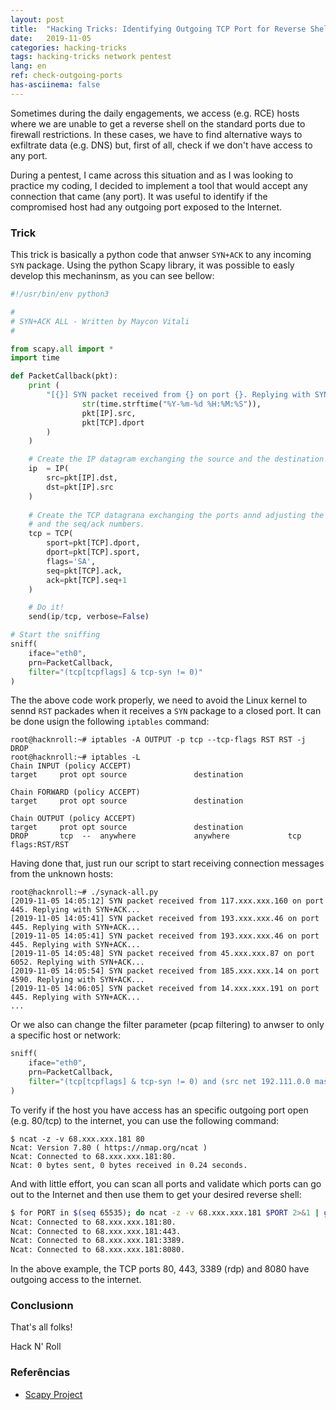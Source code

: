 ```yaml
---
layout: post
title:  "Hacking Tricks: Identifying Outgoing TCP Port for Reverse Shell"
date:   2019-11-05
categories: hacking-tricks
tags: hacking-tricks network pentest
lang: en
ref: check-outgoing-ports
has-asciinema: false
---
```


Sometimes during the daily engagements, we access (e.g. RCE) hosts where we are unable to get a reverse shell on the standard ports due to firewall restrictions. In these cases, we have to find alternative ways to exfiltrate data (e.g. DNS) but, first of all, check if we don't have access to any port.

During a pentest, I came across this situation and as I was looking to practice my coding, I decided to implement a tool that would accept any connection that came (any port). It was useful to identify if the compromised host had any outgoing port exposed to the Internet.


### Trick


This trick is basically a python code that anwser `SYN+ACK` to any incoming `SYN` package. Using the python Scapy library, it was possible to easly develop this mechaninsm, as you can see bellow:

``` python
#!/usr/bin/env python3

#
# SYN+ACK ALL - Written by Maycon Vitali
#

from scapy.all import *
import time

def PacketCallback(pkt):
    print (
        "[{}] SYN packet received from {} on port {}. Replying with SYN+ACK...".format(
                str(time.strftime("%Y-%m-%d %H:%M:%S")),
                pkt[IP].src,
                pkt[TCP].dport
        )
    )

    # Create the IP datagram exchanging the source and the destination
    ip  = IP(
        src=pkt[IP].dst,
        dst=pkt[IP].src
    )
    
    # Create the TCP datagrana exchanging the ports annd adjusting the flags
    # and the seq/ack numbers.
    tcp = TCP(
        sport=pkt[TCP].dport,
        dport=pkt[TCP].sport,
        flags='SA',
        seq=pkt[TCP].ack,
        ack=pkt[TCP].seq+1
    )

    # Do it!
    send(ip/tcp, verbose=False)

# Start the sniffing
sniff(
    iface="eth0",
    prn=PacketCallback,
    filter="(tcp[tcpflags] & tcp-syn != 0)"
)
```

The the above code work properly, we need to avoid the Linux kernel to sennd `RST` packades when it receives a `SYN` package to a closed port. It can be done usign the following `iptables` command:

```
root@hacknroll:~# iptables -A OUTPUT -p tcp --tcp-flags RST RST -j DROP
root@hacknroll:~# iptables -L
Chain INPUT (policy ACCEPT)
target     prot opt source               destination

Chain FORWARD (policy ACCEPT)
target     prot opt source               destination

Chain OUTPUT (policy ACCEPT)
target     prot opt source               destination
DROP       tcp  --  anywhere             anywhere             tcp flags:RST/RST
```

Having done that, just run our script to start receiving connection messages from the unknown hosts:

```
root@hacknroll:~# ./synack-all.py
[2019-11-05 14:05:12] SYN packet received from 117.xxx.xxx.160 on port 445. Replying with SYN+ACK...
[2019-11-05 14:05:41] SYN packet received from 193.xxx.xxx.46 on port 445. Replying with SYN+ACK...
[2019-11-05 14:05:41] SYN packet received from 193.xxx.xxx.46 on port 445. Replying with SYN+ACK...
[2019-11-05 14:05:48] SYN packet received from 45.xxx.xxx.87 on port 6052. Replying with SYN+ACK...
[2019-11-05 14:05:54] SYN packet received from 185.xxx.xxx.14 on port 4590. Replying with SYN+ACK...
[2019-11-05 14:06:05] SYN packet received from 14.xxx.xxx.191 on port 445. Replying with SYN+ACK...
...
```


Or we also can change the filter parameter (pcap filtering) to anwser to only a specific host or network:

``` python
sniff(
    iface="eth0",
    prn=PacketCallback,
    filter="(tcp[tcpflags] & tcp-syn != 0) and (src net 192.111.0.0 mask 255.255.0.0)"
)
```


To verify if the host you have access has an specific outgoing port open (e.g. 80/tcp) to the internet, you can use the following command:

```
$ ncat -z -v 68.xxx.xxx.181 80
Ncat: Version 7.80 ( https://nmap.org/ncat )
Ncat: Connected to 68.xxx.xxx.181:80.
Ncat: 0 bytes sent, 0 bytes received in 0.24 seconds.
```

And with little effort, you can scan all ports and validate which ports can go out to the Internet and then use them to get your desired reverse shell:

``` bash
$ for PORT in $(seq 65535); do ncat -z -v 68.xxx.xxx.181 $PORT 2>&1 | grep Connected; done
Ncat: Connected to 68.xxx.xxx.181:80.
Ncat: Connected to 68.xxx.xxx.181:443.
Ncat: Connected to 68.xxx.xxx.181:3389.
Ncat: Connected to 68.xxx.xxx.181:8080.
```

In the above example, the TCP ports 80, 443, 3389 (rdp) and 8080 have outgoing access to the internet.

### Conclusionn

That's all folks!


Hack N' Roll

### Referências
- [Scapy Project](https://scapy.net)